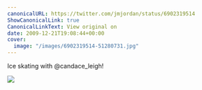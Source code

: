 ```yaml
---
canonicalURL: https://twitter.com/jmjordan/status/6902319514
ShowCanonicalLink: true
CanonicalLinkText: View original on
date: 2009-12-21T19:08:44+00:00
cover:
  image: "/images/6902319514-51280731.jpg"
---
```

Ice skating with @candace_leigh!  

![](/images/6902319514-51280731.jpg)